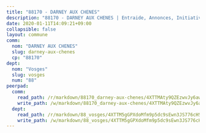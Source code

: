 ```yaml
---
title: "88170 - DARNEY AUX CHENES"
description: "88170 - DARNEY AUX CHENES | Entraide, Annonces, Initiatives"
date: 2020-01-11T14:09:21+09:00
collapsible: false
layout: commune
comm:
  nom: "DARNEY AUX CHENES"
  slug: darney-aux-chenes
  cp: "88170"
dept:
  nom: "Vosges"
  slug: vosges
  num: "88"
peerpad:
  comm:
    read_path: /r/markdown/88170_darney-aux-chenes/4XTTMAty9QZEzwvJy6awJnK1ZXXizrkG4jqBkvL4cdJd4aGWC
    write_path: /w/markdown/88170_darney-aux-chenes/4XTTMAty9QZEzwvJy6awJnK1ZXXizrkG4jqBkvL4cdJd4aGWC-K3TgTgym1ujFooVHNcQDFa7GqrcAooKNUZ3eTQt8CaMLabiW5vxt3zugwQ3RtNVXgMwqXfR2F613kUcimnVVfKpn2RQ7B6RfdRyCTFck6mQUuEiiw8HiTwCPKrzna8zEZy9qkA96
  dept:
    read_path: /r/markdown/88_vosges/4XTTM5gGPXdoMfm9p5dc9sEwn3JS776cHSw64JYpD4AKnKgyh
    write_path: /w/markdown/88_vosges/4XTTM5gGPXdoMfm9p5dc9sEwn3JS776cHSw64JYpD4AKnKgyh-K3TgUjEFywcTUHQwfrd2vcZqhoXLakdoQGFv4iriv1FKkvQkBsudnBxafkQDfPcxTDRHN5T6bYyganuvcakuKenYoB5mPLKqUBjNMwpn75GQVixUmzXGkneDufRSqDthC8iyXi1Z
---
```


